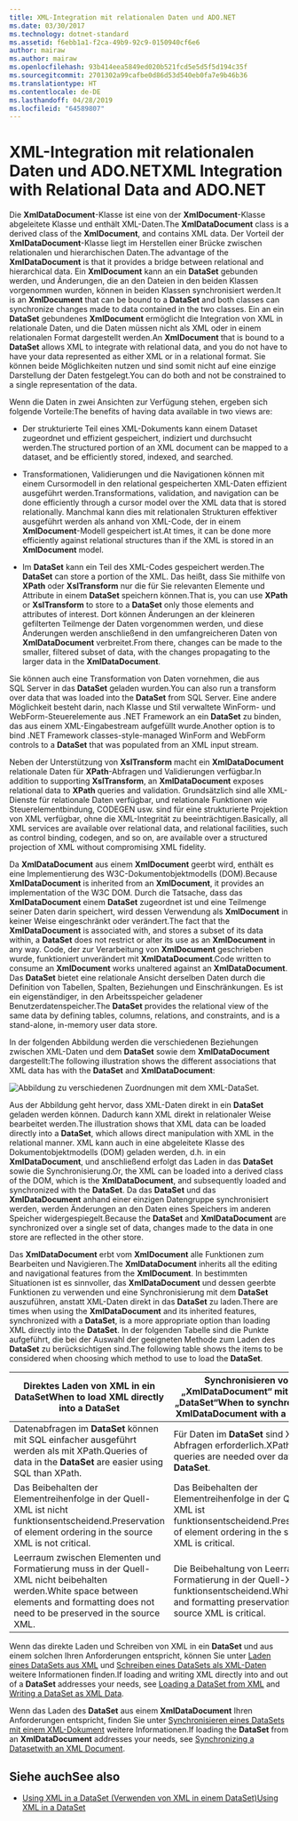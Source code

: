 ```yaml
---
title: XML-Integration mit relationalen Daten und ADO.NET
ms.date: 03/30/2017
ms.technology: dotnet-standard
ms.assetid: f6ebb1a1-f2ca-49b9-92c9-0150940cf6e6
author: mairaw
ms.author: mairaw
ms.openlocfilehash: 93b414eea5849ed020b521fcd5e5d5f5d194c35f
ms.sourcegitcommit: 2701302a99cafbe0d86d53d540eb0fa7e9b46b36
ms.translationtype: HT
ms.contentlocale: de-DE
ms.lasthandoff: 04/28/2019
ms.locfileid: "64589807"
---
```

# <a name="xml-integration-with-relational-data-and-adonet"></a><span data-ttu-id="4cd79-102">XML-Integration mit relationalen Daten und ADO.NET</span><span class="sxs-lookup"><span data-stu-id="4cd79-102">XML Integration with Relational Data and ADO.NET</span></span>
<span data-ttu-id="4cd79-103">Die **XmlDataDocument**-Klasse ist eine von der **XmlDocument**-Klasse abgeleitete Klasse und enthält XML-Daten.</span><span class="sxs-lookup"><span data-stu-id="4cd79-103">The **XmlDataDocument** class is a derived class of the **XmlDocument**, and contains XML data.</span></span> <span data-ttu-id="4cd79-104">Der Vorteil der **XmlDataDocument**-Klasse liegt im Herstellen einer Brücke zwischen relationalen und hierarchischen Daten.</span><span class="sxs-lookup"><span data-stu-id="4cd79-104">The advantage of the **XmlDataDocument** is that it provides a bridge between relational and hierarchical data.</span></span> <span data-ttu-id="4cd79-105">Ein **XmlDocument** kann an ein **DataSet** gebunden werden, und Änderungen, die an den Dateien in den beiden Klassen vorgenommen wurden, können in beiden Klassen synchronisiert werden.</span><span class="sxs-lookup"><span data-stu-id="4cd79-105">It is an **XmlDocument** that can be bound to a **DataSet** and both classes can synchronize changes made to data contained in the two classes.</span></span> <span data-ttu-id="4cd79-106">Ein an ein **DataSet** gebundenes **XmlDocument** ermöglicht die Integration von XML in relationale Daten, und die Daten müssen nicht als XML oder in einem relationalen Format dargestellt werden.</span><span class="sxs-lookup"><span data-stu-id="4cd79-106">An **XmlDocument** that is bound to a **DataSet** allows XML to integrate with relational data, and you do not have to have your data represented as either XML or in a relational format.</span></span> <span data-ttu-id="4cd79-107">Sie können beide Möglichkeiten nutzen und sind somit nicht auf eine einzige Darstellung der Daten festgelegt.</span><span class="sxs-lookup"><span data-stu-id="4cd79-107">You can do both and not be constrained to a single representation of the data.</span></span>  
  
 <span data-ttu-id="4cd79-108">Wenn die Daten in zwei Ansichten zur Verfügung stehen, ergeben sich folgende Vorteile:</span><span class="sxs-lookup"><span data-stu-id="4cd79-108">The benefits of having data available in two views are:</span></span>  
  
- <span data-ttu-id="4cd79-109">Der strukturierte Teil eines XML-Dokuments kann einem Dataset zugeordnet und effizient gespeichert, indiziert und durchsucht werden.</span><span class="sxs-lookup"><span data-stu-id="4cd79-109">The structured portion of an XML document can be mapped to a dataset, and be efficiently stored, indexed, and searched.</span></span>  
  
- <span data-ttu-id="4cd79-110">Transformationen, Validierungen und die Navigationen können mit einem Cursormodell in den relational gespeicherten XML-Daten effizient ausgeführt werden.</span><span class="sxs-lookup"><span data-stu-id="4cd79-110">Transformations, validation, and navigation can be done efficiently through a cursor model over the XML data that is stored relationally.</span></span> <span data-ttu-id="4cd79-111">Manchmal kann dies mit relationalen Strukturen effektiver ausgeführt werden als anhand von XML-Code, der in einem **XmlDocument**-Modell gespeichert ist.</span><span class="sxs-lookup"><span data-stu-id="4cd79-111">At times, it can be done more efficiently against relational structures than if the XML is stored in an **XmlDocument** model.</span></span>  
  
- <span data-ttu-id="4cd79-112">Im **DataSet** kann ein Teil des XML-Codes gespeichert werden.</span><span class="sxs-lookup"><span data-stu-id="4cd79-112">The **DataSet** can store a portion of the XML.</span></span> <span data-ttu-id="4cd79-113">Das heißt, dass Sie mithilfe von **XPath** oder **XslTransform** nur die für Sie relevanten Elemente und Attribute in einem **DataSet** speichern können.</span><span class="sxs-lookup"><span data-stu-id="4cd79-113">That is, you can use **XPath** or **XslTransform** to store to a **DataSet** only those elements and attributes of interest.</span></span> <span data-ttu-id="4cd79-114">Dort können Änderungen an der kleineren gefilterten Teilmenge der Daten vorgenommen werden, und diese Änderungen werden anschließend in den umfangreicheren Daten von **XmlDataDocument** verbreitet.</span><span class="sxs-lookup"><span data-stu-id="4cd79-114">From there, changes can be made to the smaller, filtered subset of data, with the changes propagating to the larger data in the **XmlDataDocument**.</span></span>  
  
 <span data-ttu-id="4cd79-115">Sie können auch eine Transformation von Daten vornehmen, die aus SQL Server in das **DataSet** geladen wurden.</span><span class="sxs-lookup"><span data-stu-id="4cd79-115">You can also run a transform over data that was loaded into the **DataSet** from SQL Server.</span></span> <span data-ttu-id="4cd79-116">Eine andere Möglichkeit besteht darin, nach Klasse und Stil verwaltete WinForm- und WebForm-Steuerelemente aus .NET Framework an ein **DataSet** zu binden, das aus einem XML-Eingabestream aufgefüllt wurde.</span><span class="sxs-lookup"><span data-stu-id="4cd79-116">Another option is to bind .NET Framework classes-style-managed WinForm and WebForm controls to a **DataSet** that was populated from an XML input stream.</span></span>  
  
 <span data-ttu-id="4cd79-117">Neben der Unterstützung von **XslTransform** macht ein **XmlDataDocument** relationale Daten für **XPath**-Abfragen und Validierungen verfügbar.</span><span class="sxs-lookup"><span data-stu-id="4cd79-117">In addition to supporting **XslTransform**, an **XmlDataDocument** exposes relational data to **XPath** queries and validation.</span></span>  <span data-ttu-id="4cd79-118">Grundsätzlich sind alle XML-Dienste für relationale Daten verfügbar, und relationale Funktionen wie Steuerelementbindung, CODEGEN usw. sind für eine strukturierte Projektion von XML verfügbar, ohne die XML-Integrität zu beeinträchtigen.</span><span class="sxs-lookup"><span data-stu-id="4cd79-118">Basically, all XML services are available over relational data, and relational facilities, such as control binding, codegen, and so on, are available over a structured projection of XML without compromising XML fidelity.</span></span>  
  
 <span data-ttu-id="4cd79-119">Da **XmlDataDocument** aus einem **XmlDocument** geerbt wird, enthält es eine Implementierung des W3C-Dokumentobjektmodells (DOM).</span><span class="sxs-lookup"><span data-stu-id="4cd79-119">Because **XmlDataDocument** is inherited from an **XmlDocument**, it provides an implementation of the W3C DOM.</span></span> <span data-ttu-id="4cd79-120">Durch die Tatsache, dass das **XmlDataDocument** einem **DataSet** zugeordnet ist und eine Teilmenge seiner Daten darin speichert, wird dessen Verwendung als **XmlDocument** in keiner Weise eingeschränkt oder verändert.</span><span class="sxs-lookup"><span data-stu-id="4cd79-120">The fact that the **XmlDataDocument** is associated with, and stores a subset of its data within, a **DataSet** does not restrict or alter its use as an **XmlDocument** in any way.</span></span> <span data-ttu-id="4cd79-121">Code, der zur Verarbeitung von **XmlDocument** geschrieben wurde, funktioniert unverändert mit **XmlDataDocument**.</span><span class="sxs-lookup"><span data-stu-id="4cd79-121">Code written to consume an **XmlDocument** works unaltered against an **XmlDataDocument**.</span></span> <span data-ttu-id="4cd79-122">Das **DataSet** bietet eine relationale Ansicht derselben Daten durch die Definition von Tabellen, Spalten, Beziehungen und Einschränkungen. Es ist ein eigenständiger, in den Arbeitsspeicher geladener Benutzerdatenspeicher.</span><span class="sxs-lookup"><span data-stu-id="4cd79-122">The **DataSet** provides the relational view of the same data by defining tables, columns, relations, and constraints, and is a stand-alone, in-memory user data store.</span></span>  
  
 <span data-ttu-id="4cd79-123">In der folgenden Abbildung werden die verschiedenen Beziehungen zwischen XML-Daten und dem **DataSet** sowie dem **XmlDataDocument** dargestellt:</span><span class="sxs-lookup"><span data-stu-id="4cd79-123">The following illustration shows the different associations that XML data has with the **DataSet** and **XmlDataDocument**:</span></span> 
  
 ![Abbildung zu verschiedenen Zuordnungen mit dem XML-DataSet.](./media/xml-integration-with-relational-data-and-adonet/xml-integration-relational-data-adodotnet.gif)  
  
 <span data-ttu-id="4cd79-125">Aus der Abbildung geht hervor, dass XML-Daten direkt in ein **DataSet** geladen werden können. Dadurch kann XML direkt in relationaler Weise bearbeitet werden.</span><span class="sxs-lookup"><span data-stu-id="4cd79-125">The illustration shows that XML data can be loaded directly into a **DataSet**, which allows direct manipulation with XML in the relational manner.</span></span> <span data-ttu-id="4cd79-126">XML kann auch in eine abgeleitete Klasse des Dokumentobjektmodells (DOM) geladen werden, d.h. in ein **XmlDataDocument**, und anschließend erfolgt das Laden in das **DataSet** sowie die Synchronisierung.</span><span class="sxs-lookup"><span data-stu-id="4cd79-126">Or, the XML can be loaded into a derived class of the DOM, which is the **XmlDataDocument**, and subsequently loaded and synchronized with the **DataSet**.</span></span> <span data-ttu-id="4cd79-127">Da das **DataSet** und das **XmlDataDocument** anhand einer einzigen Datengruppe synchronisiert werden, werden Änderungen an den Daten eines Speichers im anderen Speicher widergespiegelt.</span><span class="sxs-lookup"><span data-stu-id="4cd79-127">Because the **DataSet** and **XmlDataDocument** are synchronized over a single set of data, changes made to the data in one store are reflected in the other store.</span></span>  
  
 <span data-ttu-id="4cd79-128">Das **XmlDataDocument** erbt vom **XmlDocument** alle Funktionen zum Bearbeiten und Navigieren.</span><span class="sxs-lookup"><span data-stu-id="4cd79-128">The **XmlDataDocument** inherits all the editing and navigational features from the **XmlDocument**.</span></span> <span data-ttu-id="4cd79-129">In bestimmten Situationen ist es sinnvoller, das **XmlDataDocument** und dessen geerbte Funktionen zu verwenden und eine Synchronisierung mit dem **DataSet** auszuführen, anstatt XML-Daten direkt in das **DataSet** zu laden.</span><span class="sxs-lookup"><span data-stu-id="4cd79-129">There are times when using the **XmlDataDocument** and its inherited features, synchronized with a **DataSet**, is a more appropriate option than loading XML directly into the **DataSet**.</span></span> <span data-ttu-id="4cd79-130">In der folgenden Tabelle sind die Punkte aufgeführt, die bei der Auswahl der geeigneten Methode zum Laden des **DataSet** zu berücksichtigen sind.</span><span class="sxs-lookup"><span data-stu-id="4cd79-130">The following table shows the items to be considered when choosing which method to use to load the **DataSet**.</span></span>  
  
|<span data-ttu-id="4cd79-131">Direktes Laden von XML in ein DataSet</span><span class="sxs-lookup"><span data-stu-id="4cd79-131">When to load XML directly into a DataSet</span></span>|<span data-ttu-id="4cd79-132">Synchronisieren von „XmlDataDocument“ mit einem „DataSet“</span><span class="sxs-lookup"><span data-stu-id="4cd79-132">When to synchronize an XmlDataDocument with a DataSet</span></span>|  
|----------------------------------------------|-----------------------------------------------------------|  
|<span data-ttu-id="4cd79-133">Datenabfragen im **DataSet** können mit SQL einfacher ausgeführt werden als mit XPath.</span><span class="sxs-lookup"><span data-stu-id="4cd79-133">Queries of data in the **DataSet** are easier using SQL than XPath.</span></span>|<span data-ttu-id="4cd79-134">Für Daten im **DataSet** sind XPath-Abfragen erforderlich.</span><span class="sxs-lookup"><span data-stu-id="4cd79-134">XPath queries are needed over data in the **DataSet**.</span></span>|  
|<span data-ttu-id="4cd79-135">Das Beibehalten der Elementreihenfolge in der Quell-XML ist nicht funktionsentscheidend.</span><span class="sxs-lookup"><span data-stu-id="4cd79-135">Preservation of element ordering in the source XML is not critical.</span></span>|<span data-ttu-id="4cd79-136">Das Beibehalten der Elementreihenfolge in der Quell-XML ist funktionsentscheidend.</span><span class="sxs-lookup"><span data-stu-id="4cd79-136">Preservation of element ordering in the source XML is critical.</span></span>|  
|<span data-ttu-id="4cd79-137">Leerraum zwischen Elementen und Formatierung muss in der Quell-XML nicht beibehalten werden.</span><span class="sxs-lookup"><span data-stu-id="4cd79-137">White space between elements and formatting does not need to be preserved in the source XML.</span></span>|<span data-ttu-id="4cd79-138">Die Beibehaltung von Leerraum und Formatierung in der Quell-XML ist funktionsentscheidend.</span><span class="sxs-lookup"><span data-stu-id="4cd79-138">White space and formatting preservation in the source XML is critical.</span></span>|  
  
 <span data-ttu-id="4cd79-139">Wenn das direkte Laden und Schreiben von XML in ein **DataSet** und aus einem solchen Ihren Anforderungen entspricht, können Sie unter [Laden eines DataSets aus XML](../../../../docs/framework/data/adonet/dataset-datatable-dataview/loading-a-dataset-from-xml.md) und [Schreiben eines DataSets als XML-Daten](../../../../docs/framework/data/adonet/dataset-datatable-dataview/writing-dataset-contents-as-xml-data.md) weitere Informationen finden.</span><span class="sxs-lookup"><span data-stu-id="4cd79-139">If loading and writing XML directly into and out of a **DataSet** addresses your needs, see [Loading a DataSet from XML](../../../../docs/framework/data/adonet/dataset-datatable-dataview/loading-a-dataset-from-xml.md) and [Writing a DataSet as XML Data](../../../../docs/framework/data/adonet/dataset-datatable-dataview/writing-dataset-contents-as-xml-data.md).</span></span>  
  
 <span data-ttu-id="4cd79-140">Wenn das Laden des **DataSet** aus einem **XmlDataDocument** Ihren Anforderungen entspricht, finden Sie unter [Synchronisieren eines DataSets mit einem XML-Dokument](../../../../docs/framework/data/adonet/dataset-datatable-dataview/dataset-and-xmldatadocument-synchronization.md) weitere Informationen.</span><span class="sxs-lookup"><span data-stu-id="4cd79-140">If loading the **DataSet** from an **XmlDataDocument** addresses your needs, see [Synchronizing a Datasetwith an XML Document](../../../../docs/framework/data/adonet/dataset-datatable-dataview/dataset-and-xmldatadocument-synchronization.md).</span></span>  
  
## <a name="see-also"></a><span data-ttu-id="4cd79-141">Siehe auch</span><span class="sxs-lookup"><span data-stu-id="4cd79-141">See also</span></span>

- [<span data-ttu-id="4cd79-142">Using XML in a DataSet (Verwenden von XML in einem DataSet)</span><span class="sxs-lookup"><span data-stu-id="4cd79-142">Using XML in a DataSet</span></span>](../../../../docs/framework/data/adonet/dataset-datatable-dataview/using-xml-in-a-dataset.md)
